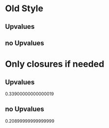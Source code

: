 # Old Style

## Upvalues



## no Upvalues



# Only closures if needed

## Upvalues

0.33900000000000019

## no Upvalues

0.20899999999999999